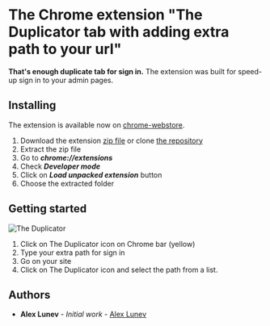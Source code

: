 # The Chrome extension "The Duplicator tab with adding extra path to your url"
**That's enough duplicate tab for sign in.**
The extension was built for speed-up sign in to your admin pages. 

## Installing

The extension is available now on [chrome-webstore](https://chrome.google.com/webstore/detail/the-duplicator/cmbkalfnmgbghjoghgcplcmcijbdijei).

1. Download the extension [zip file](https://github.com/lunev/chrome-extension-duplicate-login-tab/archive/master.zip) or clone [the repository](https://github.com/lunev/chrome-extension-duplicate-login-tab.git)  
2. Extract the zip file
1. Go to **_chrome://extensions_**
2. Check **_Developer mode_**
3. Click on **_Load unpacked extension_** button
4. Choose the extracted folder

## Getting started
![The Duplicator](https://image.ibb.co/bXcJy6/duplicate_tab.png)

1. Click on The Duplicator icon on Chrome bar (yellow)
2. Type your extra path for sign in
3. Go on your site
4. Click on The Duplicator icon and select the path from a list.

## Authors

* **Alex Lunev** - *Initial work* - [Alex Lunev](https://github.com/lunev)
